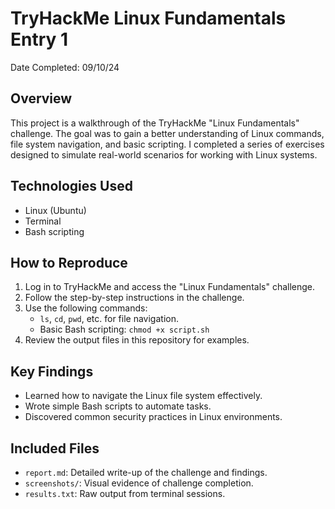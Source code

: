 # TryHackMe Linux Fundamentals Entry 1
Date Completed: 09/10/24

## Overview
This project is a walkthrough of the TryHackMe "Linux Fundamentals" challenge. The goal was to gain a better understanding of Linux commands, file system navigation, and basic scripting. I completed a series of exercises designed to simulate real-world scenarios for working with Linux systems.

## Technologies Used
- Linux (Ubuntu)
- Terminal
- Bash scripting

## How to Reproduce
1. Log in to TryHackMe and access the "Linux Fundamentals" challenge.
2. Follow the step-by-step instructions in the challenge.
3. Use the following commands:
   - `ls`, `cd`, `pwd`, etc. for file navigation.
   - Basic Bash scripting: `chmod +x script.sh`
4. Review the output files in this repository for examples.

## Key Findings
- Learned how to navigate the Linux file system effectively.
- Wrote simple Bash scripts to automate tasks.
- Discovered common security practices in Linux environments.

## Included Files
- `report.md`: Detailed write-up of the challenge and findings.
- `screenshots/`: Visual evidence of challenge completion.
- `results.txt`: Raw output from terminal sessions.
